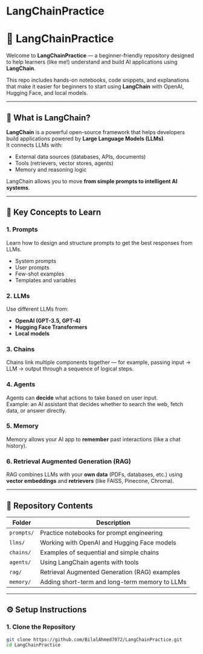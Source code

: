 # LangChainPractice
# 🦜 LangChainPractice

Welcome to **LangChainPractice** — a beginner-friendly repository designed to help learners (like me!) understand and build AI applications using **LangChain**.

This repo includes hands-on notebooks, code snippets, and explanations that make it easier for beginners to start using **LangChain** with OpenAI, Hugging Face, and local models.

---

## 🚀 What is LangChain?

**LangChain** is a powerful open-source framework that helps developers build applications powered by **Large Language Models (LLMs)**.  
It connects LLMs with:
- External data sources (databases, APIs, documents)
- Tools (retrievers, vector stores, agents)
- Memory and reasoning logic

LangChain allows you to move **from simple prompts to intelligent AI systems**.

---

## 🧩 Key Concepts to Learn

### 1. **Prompts**
Learn how to design and structure prompts to get the best responses from LLMs.
- System prompts
- User prompts
- Few-shot examples
- Templates and variables

### 2. **LLMs**
Use different LLMs from:
- **OpenAI (GPT-3.5, GPT-4)**
- **Hugging Face Transformers**
- **Local models**

### 3. **Chains**
Chains link multiple components together — for example, passing input → LLM → output through a sequence of logical steps.

### 4. **Agents**
Agents can **decide** what actions to take based on user input.  
Example: an AI assistant that decides whether to search the web, fetch data, or answer directly.

### 5. **Memory**
Memory allows your AI app to **remember** past interactions (like a chat history).

### 6. **Retrieval Augmented Generation (RAG)**
RAG combines LLMs with your **own data** (PDFs, databases, etc.) using **vector embeddings** and **retrievers** (like FAISS, Pinecone, Chroma).

---

## 📘 Repository Contents

| Folder | Description |
|--------|--------------|
| `prompts/` | Practice notebooks for prompt engineering |
| `llms/` | Working with OpenAI and Hugging Face models |
| `chains/` | Examples of sequential and simple chains |
| `agents/` | Using LangChain agents with tools |
| `rag/` | Retrieval Augmented Generation (RAG) examples |
| `memory/` | Adding short-term and long-term memory to LLMs |

---

## ⚙️ Setup Instructions

### 1. Clone the Repository
```bash
git clone https://github.com/BilalAhmed7072/LangChainPractice.git
cd LangChainPractice
